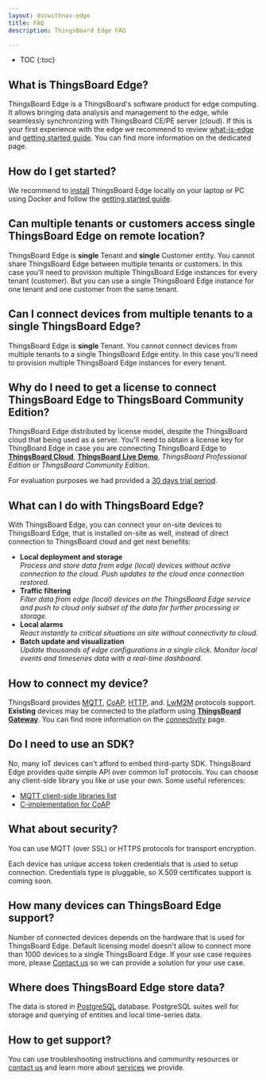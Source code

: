 ```yaml
---
layout: docwithnav-edge
title: FAQ
description: ThingsBoard Edge FAQ

---
```


* TOC
{:toc}


## What is ThingsBoard Edge?

ThingsBoard Edge is a ThingsBoard's software product for edge computing. 
It allows bringing data analysis and management to the edge, while seamlessly synchronizing with ThingsBoard CE/PE server (cloud).
If this is your first experience with the edge we recommend to review [what-is-edge](/docs/edge/what-is-edge/) 
and [getting started guide](/docs/edge/getting-started/).
You can find more information on the dedicated page.

## How do I get started?

We recommend to [install](/docs/edge/install/installation-options/) ThingsBoard Edge locally on your laptop or PC using Docker
and follow the [getting started guide](/docs/edge/getting-started/).

## Can multiple tenants or customers access single ThingsBoard Edge on remote location?

ThingsBoard Edge is **single** Tenant and **single** Customer entity.
You cannot share ThingsBoard Edge between multiple tenants or customers. 
In this case you'll need to provision multiple ThingsBoard Edge instances for every tenant (customer).
But you can use a single ThingsBoard Edge instance for one tenant and one customer from the same tenant.  

## Can I connect devices from multiple tenants to a single ThingsBoard Edge?

ThingsBoard Edge is **single** Tenant.
You cannot connect devices from multiple tenants to a single ThingsBoard Edge entity. 
In this case you'll need to provision multiple ThingsBoard Edge instances for every tenant.

## Why do I need to get a license to connect ThingsBoard Edge to ThingsBoard Community Edition? 

ThingsBoard Edge distributed by license model, despite the ThingsBoard cloud that being used as a server. You'll need to obtain a license key for ThingBoard Edge in case you are connecting ThingsBoard Edge to [**ThingsBoard Cloud**](https://thingsboard.cloud/signup), [**ThingsBoard Live Demo**](https://demo.thingsboard.io/signup), *ThingsBoard Professional Edition* or *ThingsBoard Community Edition*. 

For evaluation purposes we had provided a [30 days trial period](http://localhost:4000/pricing/).

## What can I do with ThingsBoard Edge?

With ThingsBoard Edge, you can connect your on-site devices to ThingsBoard Edge, that is installed on-site as well, instead of direct connection to ThingsBoard cloud and get next benefits:
- **Local deployment and storage**<br>
*Process and store data from edge (local) devices without active connection to the cloud. Push updates to the cloud once connection restored.*
- **Traffic filtering**<br>
*Filter data from edge (local) devices on the ThingsBoard Edge service and push to cloud only subset of the data for further processing or storage.*
- **Local alarms**<br>
*React instantly to critical situations on site without connectivity to cloud.*
- **Batch update and visualization**<br>
*Update thousands of edge configurations in a single click. Monitor local events and timeseries data with a real-time dashboard.*

## How to connect my device?

ThingsBoard provides
[MQTT](/docs/edge/reference/mqtt-api), 
[CoAP](/docs/edge/reference/coap-api), 
[HTTP](/docs/edge/reference/http-api), and.
[LwM2M](/docs/edge/reference/lwm2m-api) protocols support.
**Existing** devices may be connected to the platform using **[ThingsBoard Gateway](/docs/iot-gateway/what-is-iot-gateway/)**.
You can find more information on the [connectivity](/docs/edge/reference/protocols/) page. 

## Do I need to use an SDK?

No, many IoT devices can't afford to embed third-party SDK. ThingsBoard Edge provides quite simple API over common IoT protocols. You can choose any client-side library you like or use your own.
Some useful references:
 
 - [MQTT client-side libraries list](https://github.com/mqtt/mqtt.github.io/wiki/libraries) 
 - [C-implementation for CoAP](https://libcoap.net/)

## What about security?

You can use MQTT (over SSL) or HTTPS protocols for transport encryption. 

Each device has unique access token credentials that is used to setup connection. Credentials type is pluggable, so X.509 certificates support is coming soon.

## How many devices can ThingsBoard Edge support?

Number of connected devices depends on the hardware that is used for ThingsBoard Edge. 
Default licensing model doesn't allow to connect more than 1000 devices to a single ThingsBoard Edge. 
If your use case requires more, please [Contact us](/docs/contact-us/) so we can provide a solution for your use case.
  
## Where does ThingsBoard Edge store data?

The data is stored in [PostgreSQL](https://www.postgresql.org/) database. PostgreSQL suites well for storage and querying of entities and local time-series data.
 
## How to get support?

You can use troubleshooting instructions and community resources or [contact us](/docs/contact-us) and learn more about [services](/docs/services/) we provide.

